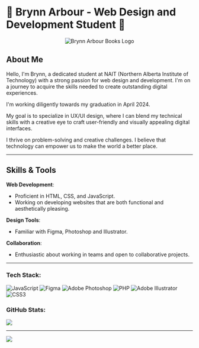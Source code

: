 # 🌱 Brynn Arbour - Web Design and Development Student 🌱

<p align="center">
  <img src="https://i.imgur.com/h3MmsiT.png" alt="Brynn Arbour Books Logo">
</p>

## About Me

Hello, I'm Brynn, a dedicated student at NAIT (Northern Alberta Institute of Technology) with a strong passion for web design and development. I'm on a journey to acquire the skills needed to create outstanding digital experiences.

I'm working diligently towards my graduation in April 2024.

My goal is to specialize in UX/UI design, where I can blend my technical skills with a creative eye to craft user-friendly and visually appealing digital interfaces.

I thrive on problem-solving and creative challenges. I believe that technology can empower us to make the world a better place.

---

## Skills & Tools

**Web Development**:
- Proficient in HTML, CSS, and JavaScript.
- Working on developing websites that are both functional and aesthetically pleasing.

**Design Tools**:
- Familiar with Figma, Photoshop and Illustrator.

**Collaboration**:
- Enthusiastic about working in teams and open to collaborative projects.

---  

### Tech Stack:
![JavaScript](https://img.shields.io/badge/javascript-%23323330.svg?style=for-the-badge&logo=javascript&logoColor=%23F7DF1E) ![Figma](https://img.shields.io/badge/figma-%23F24E1E.svg?style=for-the-badge&logo=figma&logoColor=white) ![Adobe Photoshop](https://img.shields.io/badge/adobe%20photoshop-%2331A8FF.svg?style=for-the-badge&logo=adobe%20photoshop&logoColor=white) ![PHP](https://img.shields.io/badge/php-%23777BB4.svg?style=for-the-badge&logo=php&logoColor=white) ![Adobe Illustrator](https://img.shields.io/badge/adobe%20illustrator-%23FF9A00.svg?style=for-the-badge&logo=adobe%20illustrator&logoColor=white) ![CSS3](https://img.shields.io/badge/css3-%231572B6.svg?style=for-the-badge&logo=css3&logoColor=white)

### GitHub Stats:
![](https://github-readme-stats.vercel.app/api/top-langs/?username=brynnarbour&theme=dark&hide_border=true&include_all_commits=false&count_private=false&layout=compact)

---
[![](https://visitcount.itsvg.in/api?id=brynnarbour&icon=0&color=0)](https://visitcount.itsvg.in)

<!-- Proudly created with GPRM ( https://gprm.itsvg.in ) -->
